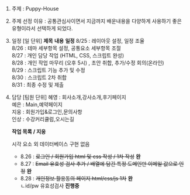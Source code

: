 1. 주제 : Puppy-House

2. 주제 선정 이유 : 공통관심사이면서 지금까지 배운내용을 다양하게  사용하기 좋은 유형이라서 선택하게 되었다.

3. 일정 [일 단위]
**제목** **내용** **일정**
8/25 : 레이아웃 설정, 일정 조율  
8/26 : 테마 세부항목 설정, 공통요소 세부항목 조절  
8/27 : 개인 담당 작업 (HTML, CSS, 스크립트 완성)  
8/28 : 개인 작업 마무리 (오후 5시) , 초안 취합, 추가/수정 회의(온라인)  
8/29 : 스크립트 기능 추가 및 수정  
8/30 : 스크립트 2차 취합  
8/31 : 최종 수정 및 제출  

4. 담당  [팀원 단위]
혜영 : 회사소개,강사소개,후기페이지  
예은 : Main,예약페이지  
지웅 : 회원가입&로그인,문의사항  
인상 : 수강커리큘럼,오시는길      

      **작업 목록 / 지웅**  
        
      시각 요소 외 데이터베이스 구현 없음
      
      * 8.26 : ~~로그인 / 회원가입 html 및 css 작성 / 1차 작성~~ __완__
      * 8.27 : ~~Email 유효성 검사 추가 / 배열에 담긴 특정 도메인만 이메일 값으로 인정~~ __완__
      * 8.28 : ~~개인정보 활용동의 페이지 html/css/js 1차~~ __완__  
               ㄴid/pw 유효성검사 __진행중__
